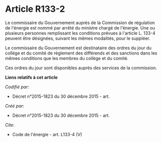 # Article R133-2

Le commissaire du Gouvernement auprès de la Commission de régulation de l'énergie est nommé par arrêté du ministre chargé de
l'énergie. Une ou plusieurs personnes remplissant les conditions prévues à l'article L. 133-4 peuvent être désignées, suivant
les mêmes modalités, pour le suppléer. 

Le commissaire du Gouvernement est destinataire des ordres du jour du collège et du comité de règlement des différends et des
sanctions dans les mêmes conditions que les membres du collège et du comité. 

Ces ordres du jour sont disponibles auprès des services de la commission.

**Liens relatifs à cet article**

_Codifié par_:

  - Décret n°2015-1823 du 30 décembre 2015 - art.

_Créé par_:

  - Décret n°2015-1823 du 30 décembre 2015 - art.

_Cite_:

  - Code de l'énergie - art. L133-4 (V)
